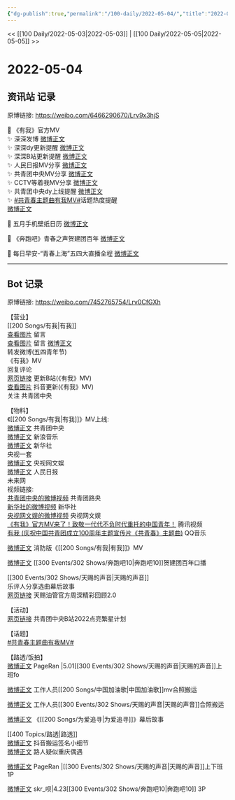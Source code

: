 ```yaml
---
{"dg-publish":true,"permalink":"/100-daily/2022-05-04/","title":"2022-05-04"}
---
```



<< [[100 Daily/2022-05-03\|2022-05-03]] | [[100 Daily/2022-05-05\|2022-05-05]] >>

# 2022-05-04

## 资讯站 记录

原博链接: https://weibo.com/6466290670/Lrv9x3hjS

💫 《有我》官方MV  
✨ 深深发博 [微博正文](https://m.weibo.cn/6466290670/4765346424165109)  
✨ 深深dy更新提醒 [微博正文](https://m.weibo.cn/6466290670/4765377886685131)  
✨ 深深B站更新提醒 [微博正文](https://m.weibo.cn/6466290670/4765384840844046)  
✨ 人民日报MV分享 [微博正文](https://m.weibo.cn/6466290670/4765492906820052)  
✨ 共青团中央MV分享 [微博正文](https://m.weibo.cn/6466290670/4765345002816491)  
✨ CCTV等着我MV分享 [微博正文](https://m.weibo.cn/6466290670/4765550129186231)  
✨ 共青团中央dy上线提醒 [微博正文](https://m.weibo.cn/6466290670/4765202236837332)  
✨ [#共青春主题曲有我MV#](https://s.weibo.com/weibo?q=%23%E5%85%B1%E9%9D%92%E6%98%A5%E4%B8%BB%E9%A2%98%E6%9B%B2%E6%9C%89%E6%88%91MV%23)话题热度提醒  
[微博正文](https://m.weibo.cn/6466290670/4765356737960768)

💫 五月手机壁纸日历 [微博正文](https://m.weibo.cn/6466290670/4765341932586840)

💫 《奔跑吧》青春之声贺建团百年 [微博正文](https://m.weibo.cn/6466290670/4765350467994842)

💫 每日早安-“青春上海”五四大直播全程 [微博正文](https://m.weibo.cn/6466290670/4765331992087285)

---
## Bot 记录

原博链接: https://weibo.com/7452765754/Lrv0CfGXh

【营业】  
[[200 Songs/有我\|有我]]  
[查看图片](https://wx2.sinaimg.cn/large/0088n2Pggy1h1woisowyoj30yi0eot9n.jpg) 留言 [](https://m.weibo.cn/1736988591/4764331055517377)  
[查看图片](https://wx1.sinaimg.cn/large/0088n2Pggy1h1woj9eh6bj30yi08x0t0.jpg) 留言 [微博正文](https://m.weibo.cn/3937348351/4765342293823801)  
[](https://m.weibo.cn/1736988591/4765191424967358) 转发微博(五四青年节)  
[](https://m.weibo.cn/1736988591/4765344113361592) 《有我》MV  
[](https://m.weibo.cn/1736988591/4763732301056623) 回复评论  
[网页链接](https://weibo.cn/sinaurl?u=https%3A%2F%2Fb23.tv%2FuiHhtVP) 更新B站(《有我》MV)  
[查看图片](https://wx2.sinaimg.cn/large/0088n2Pggy1h1wojvefk5j30u01hd0wi.jpg) 抖音更新(《有我》MV)  
关注 共青团中央

【物料】  
《[[200 Songs/有我\|有我]]》MV上线:  
[微博正文](https://m.weibo.cn/3937348351/4765342293823801) 共青团中央  
[微博正文](https://m.weibo.cn/1266269835/4765343022585732) 新浪音乐  
[微博正文](https://m.weibo.cn/1699432410/4765362714839414) 新华社  
[](https://m.weibo.cn/2024623547/4765381296653619) 央视一套  
[微博正文](https://m.weibo.cn/7735105675/4765413781017169) 央视网文娱  
[微博正文](https://m.weibo.cn/2803301701/4765483490085161) 人民日报  
[](https://m.weibo.cn/2409482243/4765497180558126) 未来网  
视频链接:  
[共青团中央的微博视频](https://video.weibo.com/show?fid=1034:4765344284475429) 共青团路央  
[新华社的微博视频](https://video.weibo.com/show?fid=1034:4765358670938216) 新华社  
[央视网文娱的微博视频](https://video.weibo.com/show?fid=1034:4765409363296399) 央视网文娱  
[《有我》官方MV来了！致敬一代代不负时代重托的中国青年！](https://weibo.cn/sinaurl?u=https%3A%2F%2Fv.qq.com%2Fx%2Fpage%2Fe3335gsi5kq.html) 腾讯视频  
[有我 (庆祝中国共青团成立100周年主题宣传片《共青春》主题曲)](https://weibo.cn/sinaurl?u=https%3A%2F%2Fc.y.qq.com%2Fbase%2Ffcgi-bin%2Fu%3F__%3D7if2tQhEOB7o) QQ音乐

[微博正文](https://m.weibo.cn/3549916270/4765342402873769) 消防版《[[200 Songs/有我\|有我]]》MV

[微博正文](https://m.weibo.cn/5242381821/4765347103641909) [[300 Events/302 Shows/奔跑吧10\|奔跑吧10]]贺建团百年口播

[[300 Events/302 Shows/天赐的声音\|天赐的声音]]  
[](https://m.weibo.cn/1711437447/4765477798939548) 乐评人分享选曲幕后故事  
[网页链接](https://weibo.cn/sinaurl?u=https%3A%2F%2Fyoutu.be%2F3Gn6gPWiD7Y) 天赐油管官方周深精彩回顾2.0

【活动】  
[网页链接](https://weibo.cn/sinaurl?u=https%3A%2F%2Fb23.tv%2FPQj49az) 共青团中央B站2022点亮繁星计划

【话题】  
[#共青春主题曲有我MV#](https://s.weibo.com/weibo?q=%23%E5%85%B1%E9%9D%92%E6%98%A5%E4%B8%BB%E9%A2%98%E6%9B%B2%E6%9C%89%E6%88%91MV%23)

【路透/饭拍】  
[微博正文](https://m.weibo.cn/7633014126/4765329974888556) PageRan |5.01[[300 Events/302 Shows/天赐的声音\|天赐的声音]]上班fo

[微博正文](https://m.weibo.cn/6335059267/4765424023504184) 工作人员[[200 Songs/中国加油歌\|中国加油歌]]mv合照搬运

[微博正文](https://m.weibo.cn/7633014126/4765473494798363) 工作人员[[300 Events/302 Shows/天赐的声音\|天赐的声音]]合照搬运

[微博正文](https://m.weibo.cn/5779263512/4765508219701469) 《[[200 Songs/为爱追寻\|为爱追寻]]》幕后故事

[[400 Topics/路透\|路透]]  
[微博正文](https://m.weibo.cn/7316571481/4765518257455514) 抖音搬运签名小细节  
[微博正文](https://m.weibo.cn/5178251497/4765500754365554) 路人疑似重庆偶遇

[微博正文](https://m.weibo.cn/7633014126/4765541137121412) PageRan |[[300 Events/302 Shows/天赐的声音\|天赐的声音]]上下班1P

[微博正文](https://m.weibo.cn/6433509682/4765513022968284) skr_呗|4.23[[300 Events/302 Shows/奔跑吧10\|奔跑吧10]] 3P

